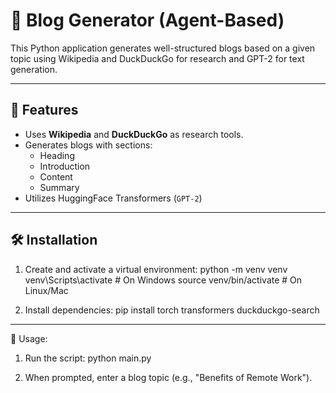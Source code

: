 # 📝 Blog Generator (Agent-Based)

This Python application generates well-structured blogs based on a given topic using Wikipedia and DuckDuckGo for research and GPT-2 for text generation.

---

## 🚀 Features

- Uses **Wikipedia** and **DuckDuckGo** as research tools.
- Generates blogs with sections:
  - Heading
  - Introduction
  - Content
  - Summary
- Utilizes HuggingFace Transformers (`GPT-2`)

---

## 🛠 Installation

1. Create and activate a virtual environment:
   python -m venv venv
   venv\Scripts\activate     # On Windows
   source venv/bin/activate  # On Linux/Mac

2. Install dependencies:
   pip install torch transformers duckduckgo-search

-------------
🚀 Usage:
1. Run the script:
   python main.py

2. When prompted, enter a blog topic (e.g., "Benefits of Remote Work").

